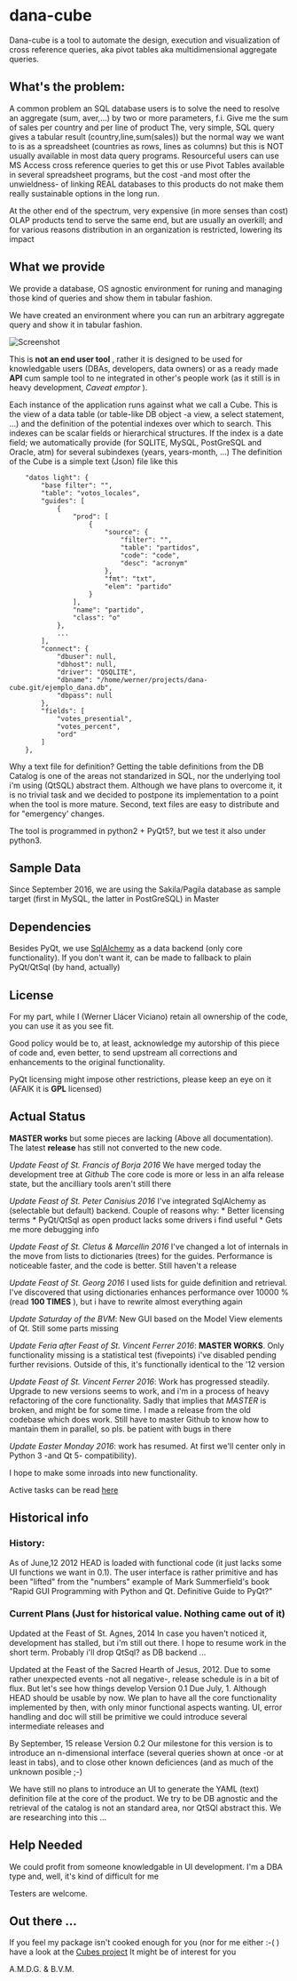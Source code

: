 # dana-cube

Dana-cube is a tool to automate the design, execution and visualization of cross reference queries, aka pivot tables aka multidimensional aggregate queries.

## What's the problem:

A common problem an SQL database users is to solve the need to resolve an aggregate (sum, aver,...) by two or more parameters, f.i. Give me the sum of sales per country and per line of product The, very simple, SQL query gives a tabular result (country,line,sum(sales)) but the normal way we want to is as a spreadsheet (countries as rows, lines as columns) but this is NOT usually available in most data query programs.
Resourceful users can use MS Access cross reference queries to get this or use Pivot Tables available in several spreadsheet programs, but the cost -and most ofter the unwieldness- of linking REAL databases to this products do not make them really sustainable options in the long run.

At the other end of the spectrum, very expensive (in more senses than cost) OLAP products tend to serve the same end, but are usually an overkill; and for various reasons distribution in an organization is restricted, lowering its impact

## What we provide

We provide a database, OS agnostic environment for runing and managing those kind of queries and show them in tabular fashion.

We have created an environment where you can run an arbitrary aggregate query and show it in tabular fashion.

![Screenshot](docs/screenshot.png "Title")

This is __not an end user tool__ , rather it is designed to be used for knowledgable users (DBAs, developers, data owners) or as a ready made __API__ cum sample tool to ne integrated in other's people work (as it still is in heavy development, _Caveat emptor_ ).

Each instance of the application runs against what we call a Cube. This is the view of a data table (or table-like DB object -a view, a select statement, ...) and the definition of the potential indexes over which to search. This indexes can be scalar fields or hierarchical structures. If the index is a date field; we automatically provide (for SQLITE, MySQL, PostGreSQL and Oracle, atm) for several subindexes (years, years-month, ...) The definition of the Cube is a simple text (Json) file like this

```
    "datos light": {
        "base filter": "", 
        "table": "votos_locales", 
        "guides": [
            {
                "prod": [
                    {
                        "source": {
                            "filter": "", 
                            "table": "partidos", 
                            "code": "code", 
                            "desc": "acronym"
                        }, 
                        "fmt": "txt", 
                        "elem": "partido"
                    }
                ], 
                "name": "partido", 
                "class": "o"
            }, 
            ...
        ], 
        "connect": {
            "dbuser": null, 
            "dbhost": null, 
            "driver": "QSQLITE", 
            "dbname": "/home/werner/projects/dana-cube.git/ejemplo_dana.db", 
            "dbpass": null
        }, 
        "fields": [
            "votes_presential", 
            "votes_percent", 
            "ord"
        ]
    }, 
 ```

Why a text file for definition? Getting the table definitions from the DB Catalog is one of the areas not standarized in SQL, nor the underlying tool i'm using (QtSQL) abstract them. Although we have plans to overcome it, it is no trivial task and we decided to postpone its implementation to a point when the tool is more mature. Second, text files are easy to distribute and for "emergency' changes. 

The tool is programmed in python2 + PyQt5?, but we test it also under python3.

## Sample Data
Since September 2016, we are using the Sakila/Pagila database as sample target (first in MySQL, the latter in PostGreSQL)
in Master

## Dependencies

Besides PyQt, we use  [SqlAlchemy](http://www.sqlalchemy.org/) as a data backend (only core functionality). If you don't 
want it, can be made to fallback to plain PyQt/QtSql (by hand, actually)

## License

For my part, while I (Werner Llácer Viciano) retain all ownership of the code, you can use it as you see fit.

Good policy would be to, at least, acknowledge my autorship of this piece of code and, even better, to send upstream all corrections and enhancements to the original functionality.

PyQt licensing might impose other restrictions, please keep an eye on it (AFAIK it is __GPL__ licensed)


## Actual Status

__MASTER works__ but some pieces are lacking (Above all documentation). The latest __release__ has still not converted
to the new code. 

_Update Feast of St. Francis of Borja 2016_ We have merged today the development tree at _Github_  The core code is more or less in an alfa release state, but the ancilliary tools aren't still there

_Update Feast of St. Peter Canisius 2016_ I've integrated SqlAlchemy as (selectable but default) backend. Couple of reasons why:
    * Better licensing terms 
    * PyQt/QtSql as open product lacks some drivers i find useful
    * Gets me more debugging info
    
_Update Feast of St. Cletus & Marcellin 2016_ I've changed a lot of internals in the move from lists to dictionaries (trees) for
the guides. Performance is noticeable faster, and the code is better. Still haven't a release 

_Update Feast of St. Georg 2016_ I used lists for guide definition and retrieval. I've discovered that using dictionaries
enhances performance over 10000 % (read __100 TIMES__ ), but i have to rewrite almost everything again

_Update Saturday of the BVM_: New GUI based on the Model View elements of Qt. Still some parts missing

_Update Feria after Feast of St. Vincent Ferrer 2016_: __MASTER WORKS__. Only functionality missing is a statistical test (fivepoints) i've disabled pending
further revisions. Outside of this, it's functionally identical to the '12 version

_Update Feast of St. Vincent Ferrer 2016_: Work has progressed steadily. Upgrade to new versions seems to work, and i'm 
in a process of heavy refactoring of the core functionality. Sadly that implies that _MASTER_ is broken, and might be for some time.
I made a release from the old codebase which does work. Still have to master Github to know how to mantain them in parallel, so pls. be patient with bugs in there

_Update Easter Monday 2016_: work has resumed. At first we'll center only in Python 3 -and Qt 5- compatibility). 

I hope to make some inroads into new functionality.


Active tasks can be read [here](../docs/todo.md)


## Historical info

### History:
As of June,12 2012 HEAD is loaded with functional code (it just lacks some UI functions we want in 0.1). The user interface is rather primitive and has been "lifted" from the "numbers" example of Mark Summerfield's book "Rapid GUI Programming with Python and Qt. Definitive Guide to PyQt?"

### Current Plans (Just for historical value. Nothing came out of it)
Updated at the Feast of St. Agnes, 2014 In case you haven't noticed it, development has stalled, but i'm still out there. I hope to resume work in the short term. Probably i'll drop QtSql? as DB backend ... 

Updated at the Feast of the Sacred Hearth of Jesus, 2012. Due to some rather unexpected events -not all negative-, release schedule is in a bit of flux. But let's see how things develop Version 0.1 Due July, 1. Although HEAD should be usable by now. We plan to have all the core functionality implemented by then, with only minor functional aspects wanting. UI, error handling and doc will still be primitive we could introduce several intermediate releases and

By September, 15 release Version 0.2 Our milestone for this version is to introduce an n-dimensional interface (several queries shown at once -or at least in tabs), and to close other known deficiences (and as much of the unknown posible ;-)

We have still no plans to introduce an UI to generate the YAML (text) definition file at the core of the product. We try to be DB agnostic and the retrieval of the catalog is not an standard area, nor QtSQl abstract this. We are researching into this ...

## Help Needed

We could profit from someone knowledgable in UI development. I'm a DBA type and, well, it's kind of difficult for me

Testers are welcome.

## Out there ...

If you feel my package isn't cooked enough for you (nor for me either :-( ) have a look at the [Cubes project](https://github.com/DataBrewery/cubes) It might be of interest for you

A.M.D.G. & B.V.M.
